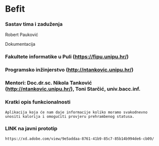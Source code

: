 # Befit



### Sastav tima i zaduženja

Robert Pauković   

Dokumentacija 





### Fakultete informatike u Puli (https://fipu.unipu.hr/)

### Programsko inžinjerstvo (http://ntankovic.unipu.hr/)

### Mentori: Doc.dr.sc. Nikola Tanković (http://ntankovic.unipu.hr/), Toni Starčić, univ.bacc.inf.

### Kratki opis funkcionalnosti

 ```
 Aplikacija koja će nam daje informacije koliko moramo svakodnevno unositi kalorija i omogućiti provjeru prehrambenog statusa.
 
 ```
 
 ### LINK na javni prototip
 
 ```
 https://xd.adobe.com/view/9e5addaa-8761-41b9-85c7-85b14b994de6-cb09/
 
 ```
 

 
